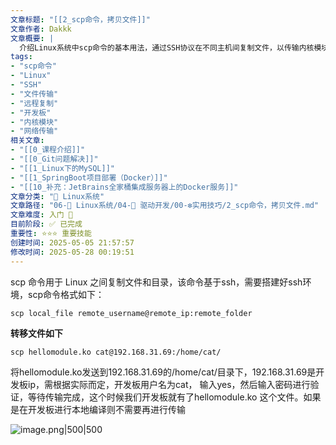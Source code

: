 ```yaml
---
文章标题: "[[2_scp命令，拷贝文件]]" 
文章作者: Dakkk
文章概要: |
  介绍Linux系统中scp命令的基本用法，通过SSH协议在不同主机间复制文件，以传输内核模块文件到开发板为例演示具体操作步骤。
tags:
- "scp命令"
- "Linux"
- "SSH"
- "文件传输"
- "远程复制"
- "开发板"
- "内核模块"
- "网络传输"
相关文章:
- "[[0_课程介绍]]"
- "[[0_Git问题解决]]"
- "[[1_Linux下的MySQL]]"
- "[[1_SpringBoot项目部署（Docker）]]"
- "[[10_补充：JetBrains全家桶集成服务器上的Docker服务]]"
文章分类: "🐧 Linux系统"
文章路径: "06-🐧 Linux系统/04-🔌 驱动开发/00-❇️实用技巧/2_scp命令，拷贝文件.md"
文章难度: 入门 🌱
目前阶段: ✅ 已完成
重要性: ⭐⭐⭐ 重要技能
创建时间: 2025-05-05 21:57:57
修改时间: 2025-05-28 00:19:51
---
```


scp 命令用于 Linux 之间复制文件和目录，该命令基于ssh，需要搭建好ssh环境，scp命令格式如下：
```shell
scp local_file remote_username@remote_ip:remote_folder
```

**转移文件如下**
```shell
scp hellomodule.ko cat@192.168.31.69:/home/cat/
```

将hellomodule.ko发送到192.168.31.69的/home/cat/目录下，192.168.31.69是开发板ip，需根据实际而定，开发板用户名为cat， 输入yes，然后输入密码进行验证，等待传输完成，这个时候我们开发板就有了hellomodule.ko 这个文件。如果是在开发板进行本地编译则不需要再进行传输

![image.png|500|500](https://my-obsidian-image.oss-cn-guangzhou.aliyuncs.com/2025/05/d057f8c9aa9fd6148a847b7335de0450.png)

